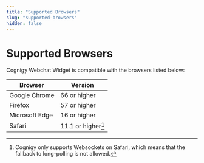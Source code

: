 ```yaml
---
title: "Supported Browsers"
slug: "supported-browsers"
hidden: false
---
```

# Supported Browsers

Cognigy Webchat Widget is compatible with the browsers listed below:

| Browser           | Version            |
|-------------------|--------------------|
| Google Chrome     | 66 or higher       |
| Firefox           | 57 or higher       |
| Microsoft Edge    | 16 or higher       |
| Safari            | 11.1 or higher[^*] |


[^*]: Cognigy only supports Websockets on Safari, which means that the fallback to long-polling is not allowed.


